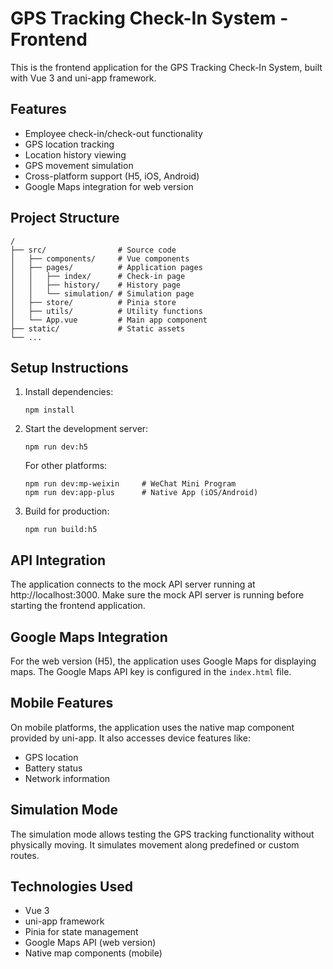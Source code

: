 # GPS Tracking Check-In System - Frontend

This is the frontend application for the GPS Tracking Check-In System, built with Vue 3 and uni-app framework.

## Features

- Employee check-in/check-out functionality
- GPS location tracking
- Location history viewing
- GPS movement simulation
- Cross-platform support (H5, iOS, Android)
- Google Maps integration for web version

## Project Structure

```
/
├── src/                # Source code
│   ├── components/     # Vue components
│   ├── pages/          # Application pages
│   │   ├── index/      # Check-in page
│   │   ├── history/    # History page
│   │   └── simulation/ # Simulation page
│   ├── store/          # Pinia store
│   ├── utils/          # Utility functions
│   └── App.vue         # Main app component
├── static/             # Static assets
└── ...
```

## Setup Instructions

1. Install dependencies:
   ```
   npm install
   ```

2. Start the development server:
   ```
   npm run dev:h5
   ```

   For other platforms:
   ```
   npm run dev:mp-weixin     # WeChat Mini Program
   npm run dev:app-plus      # Native App (iOS/Android)
   ```

3. Build for production:
   ```
   npm run build:h5
   ```

## API Integration

The application connects to the mock API server running at http://localhost:3000. Make sure the mock API server is running before starting the frontend application.

## Google Maps Integration

For the web version (H5), the application uses Google Maps for displaying maps. The Google Maps API key is configured in the `index.html` file.

## Mobile Features

On mobile platforms, the application uses the native map component provided by uni-app. It also accesses device features like:

- GPS location
- Battery status
- Network information

## Simulation Mode

The simulation mode allows testing the GPS tracking functionality without physically moving. It simulates movement along predefined or custom routes.

## Technologies Used

- Vue 3
- uni-app framework
- Pinia for state management
- Google Maps API (web version)
- Native map components (mobile)
